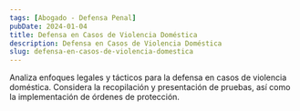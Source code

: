 ```yaml
---
tags: [Abogado - Defensa Penal]
pubDate: 2024-01-04
title: Defensa en Casos de Violencia Doméstica
description: Defensa en Casos de Violencia Doméstica
slug: defensa-en-casos-de-violencia-domestica
---
```


Analiza enfoques legales y tácticos para la defensa en casos de violencia doméstica. Considera la recopilación y presentación de pruebas, así como la implementación de órdenes de protección.